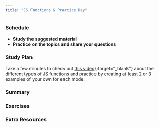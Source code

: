 ```yaml
---
title: "JS Functions & Practice Day"
---
```


### Schedule

  - **Study the suggested material**
  - **Practice on the topics and share your questions**

### Study Plan

  Take a few minutes to check out [this video](https://www.youtube.com/watch?v=cMt9U6kCWsM){:target="_blank"} about the different types of JS functions
  and practice by creating at least 2 or 3 examples of your own for each mode.

### Summary

### Exercises

### Extra Resources
